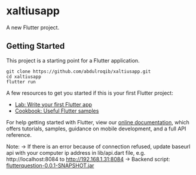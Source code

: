 # xaltiusapp

A new Flutter project.

## Getting Started

This project is a starting point for a Flutter application.

```
git clone https://github.com/abdulroqib/xaltiusapp.git
cd xaltiusapp
flutter run
```

A few resources to get you started if this is your first Flutter project:

- [Lab: Write your first Flutter app](https://flutter.dev/docs/get-started/codelab)
- [Cookbook: Useful Flutter samples](https://flutter.dev/docs/cookbook)

For help getting started with Flutter, view our
[online documentation](https://flutter.dev/docs), which offers tutorials,
samples, guidance on mobile development, and a full API reference.

Note:
-> If there is an error because of connection refused, update baseurl api with your computer ip address in lib/api.dart file, e.g. http://localhost:8084 to http://192.168.1.31:8084
-> Backend script: [flutterquestion-0.0.1-SNAPSHOT.jar](https://drive.google.com/file/d/1iKKR8XIIzdVCQy_fxTDhjEX4q0OUWiAQ/view?usp=sharing)
